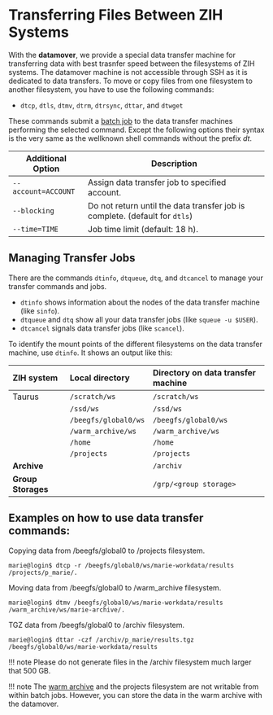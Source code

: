# Transferring Files Between ZIH Systems

With the **datamover**, we provide a special data transfer machine for transferring data with best
trasnfer speed between the filesystems of ZIH systems. The datamover machine is not accessible
through SSH as it is dedicated to data transfers. To move or copy files from one filesystem to
another filesystem, you have to use the following commands:

- `dtcp`, `dtls`, `dtmv`, `dtrm`, `dtrsync`, `dttar`, and `dtwget`

These commands submit a [batch job](../jobs_and_resources/slurm.md) to the data transfer machines
performing the selected command. Except the following options their syntax is the very same as the
wellknown shell commands without the prefix *dt*.

| Additional Option   | Description                                                                   |
|---------------------|-------------------------------------------------------------------------------|
| `--account=ACCOUNT` | Assign data transfer job to specified account.                                |
| `--blocking       ` | Do not return until the data transfer job is complete. (default for `dtls`)   |
| `--time=TIME      ` | Job time limit (default: 18 h).                                               |

## Managing Transfer Jobs

There are the commands `dtinfo`, `dtqueue`, `dtq`, and `dtcancel` to manage your transfer commands
and jobs.

* `dtinfo` shows information about the nodes of the data transfer machine (like `sinfo`).
* `dtqueue` and `dtq` show all your data transfer jobs (like `squeue -u $USER`).
* `dtcancel` signals data transfer jobs (like `scancel`).

To identify the mount points of the different filesystems on the data transfer machine, use
`dtinfo`. It shows an output like this:

| ZIH system         | Local directory      | Directory on data transfer machine |
|:-------------------|:---------------------|:-----------------------------------|
| Taurus             | `/scratch/ws`        | `/scratch/ws`                      |
|                    | `/ssd/ws`            | `/ssd/ws`                          |
|                    | `/beegfs/global0/ws` | `/beegfs/global0/ws`               |
|                    | `/warm_archive/ws`   | `/warm_archive/ws`                 |
|                    | `/home`              | `/home`                            |
|                    | `/projects`          | `/projects`                        |
| **Archive**        |                      | `/archiv`                          |
| **Group Storages** |                      | `/grp/<group storage>`            |

## Examples on how to use data transfer commands:

Copying data from /beegfs/global0 to /projects filesystem.

``` console
marie@login$ dtcp -r /beegfs/global0/ws/marie-workdata/results /projects/p_marie/.
```

Moving data from /beegfs/global0 to /warm_archive filesystem.

``` console
marie@login$ dtmv /beegfs/global0/ws/marie-workdata/results /warm_archive/ws/marie-archive/.
```

TGZ data from /beegfs/global0 to /archiv filesystem.

``` console
marie@login$ dttar -czf /archiv/p_marie/results.tgz /beegfs/global0/ws/marie-workdata/results
```

!!! note
    Please do not generate files in the /archiv filesystem  much larger that 500 GB.

!!! note
    The [warm archive](../data_lifecycle/warm_archive.md) and the projects filesystem are not
    writable from within batch jobs.
    However, you can store the data in the warm archive with the datamover.
